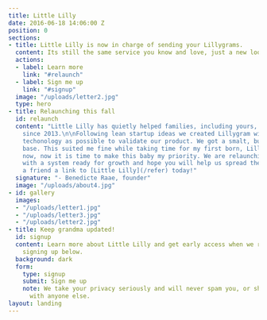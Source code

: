 ```yaml
---
title: Little Lilly
date: 2016-06-18 14:06:00 Z
position: 0
sections:
- title: Little Lilly is now in charge of sending your Lillygrams.
  content: Its still the same service you know and love, just a new look and feel.
  actions:
  - label: Learn more
    link: "#relaunch"
  - label: Sign me up
    link: "#signup"
  image: "/uploads/letter2.jpg"
  type: hero
- title: Relaunching this fall
  id: relaunch
  content: "Little Lilly has quietly helped families, including yours, stay in touch
    since 2013.\n\nFollowing lean startup ideas we created Lillygram with as little
    techonology as possible to validate our product. We got a smalt, but loyal customer
    base. This suited me fine while taking time for my first born, Lillian. \n\nBut
    now, now it is time to make this baby my priority. We are relaunching in august
    with a system ready for growth and hope you will help us spread the word. \n\nSend
    a friend a link to [Little Lilly](/refer) today!"
  signature: "- Benedicte Raae, founder"
  image: "/uploads/about4.jpg"
- id: gallery
  images:
  - "/uploads/letter1.jpg"
  - "/uploads/letter3.jpg"
  - "/uploads/letter2.jpg"
- title: Keep grandma updated!
  id: signup
  content: Learn more about Little Lilly and get early access when we relaunch by
    signing up below.
  background: dark
  form:
    type: signup
    submit: Sign me up
    note: We take your privacy seriously and will never spam you, or share your e-mail
      with anyone else.
layout: landing
---
```


